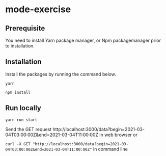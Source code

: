 # mode-exercise

## Prerequisite
You need to install Yarn package manager, or Npm packagemanager prior to installation.

## Installation
Install the packages by running the command below.
```
yarn
```
```
npm install
```

## Run locally
```
yarn run start
```

Send the GET request http://localhost:3000/data?begin=2021-03-04T03:00:00Z&end=2021-03-04T11:00:00Z in web browser or

```curl -X GET "http://localhost:3000/data?begin=2021-03-04T03:00:00Z&end=2021-03-04T11:00:00Z"``` in command line
